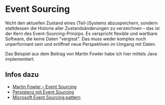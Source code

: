 # Event Sourcing

Nicht den aktuellen Zustand eines (Teil-)Systems abzuspeichern, sondern stattdessen die Historie aller Zustandsänderungen zu verzeichnen – das ist der Kern des Event-Sourcing-Prinzips. Es verspricht flexible und wartbare Software, die keine Daten "vergisst". Das muss weder komplex noch unperformant sein und eröffnet neue Perspektiven im Umgang mit Daten.

Das Beispiel aus dem Beitrag von Martin Fowler habe ich hier mittels Java implementiert.

## Infos dazu
* [Martin Fowler – Event Sourcing](https://martinfowler.com/eaaDev/EventSourcing.html "Event Sourcing")
* [Persistenz mit Event Sourcing](https://www.heise.de/-1974051 "Event Sourcing") 
* [Microsoft Event Sourcing pattern](https://docs.microsoft.com/en-us/azure/architecture/patterns/event-sourcing "Event Sourcing")


